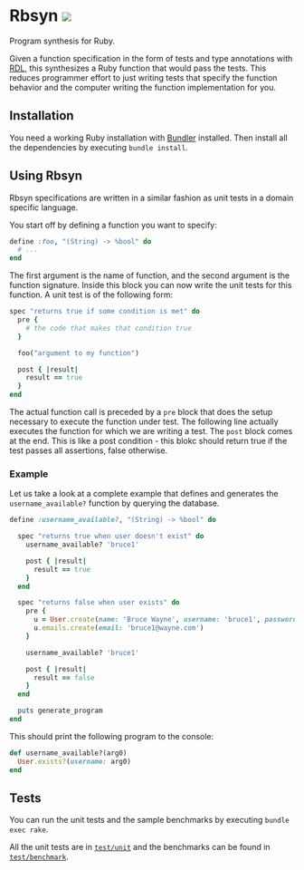 # Rbsyn ![](https://github.com/ngsankha/rbsyn/workflows/Rbsyn%20Build/badge.svg)

Program synthesis for Ruby.

Given a function specification in the form of tests and type annotations with [RDL](https://github.com/tupl-tufts/rdl), this synthesizes a Ruby function that would pass the tests. This reduces programmer effort to just writing tests that specify the function behavior and the computer writing the function implementation for you.

## Installation

You need a working Ruby installation with [Bundler](https://bundler.io/) installed. Then install all the dependencies by executing `bundle install`.

## Using Rbsyn

Rbsyn specifications are written in a similar fashion as unit tests in a domain specific language.

You start off by defining a function you want to specify:

```ruby
define :foo, "(String) -> %bool" do
  # ...
end
```

The first argument is the name of function, and the second argument is the function signature. Inside this block you can now write the unit tests for this function. A unit test is of the following form:

```ruby
spec "returns true if some condition is met" do
  pre {
    # the code that makes that condition true
  }

  foo("argument to my function")

  post { |result|
    result == true
  }
end
```

The actual function call is preceded by a `pre` block that does the setup necessary to execute the function under test. The following line actually executes the function for which we are writing a test. The `post` block comes at the end. This is like a post condition - this blokc should return true if the test passes all assertions, false otherwise.

### Example

Let us take a look at a complete example that defines and generates the `username_available?` function by querying the database.

```ruby
define :username_available?, "(String) -> %bool" do

  spec "returns true when user doesn't exist" do
    username_available? 'bruce1'

    post { |result|
      result == true
    }
  end

  spec "returns false when user exists" do
    pre {
      u = User.create(name: 'Bruce Wayne', username: 'bruce1', password: 'coolcool')
      u.emails.create(email: 'bruce1@wayne.com')
    }

    username_available? 'bruce1'

    post { |result|
      result == false
    }
  end

  puts generate_program
end
```

This should print the following program to the console:

```ruby
def username_available?(arg0)
  User.exists?(username: arg0)
end
```

## Tests

You can run the unit tests and the sample benchmarks by executing `bundle exec rake`.

All the unit tests are in [`test/unit`](test/unit) and the benchmarks can be found in [`test/benchmark`](test/benchmark).
